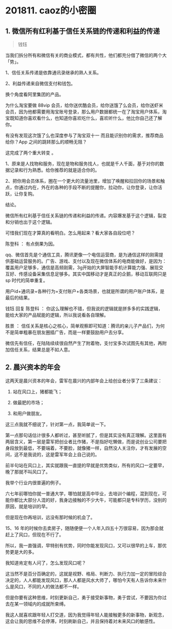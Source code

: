 # 201811. caoz的小密圈

## 1. 微信所有红利基于信任关系链的传递和利益的传递
> 钱钰

当我们拆分所有和微信有关的商业模式，都有共性，他们都充分借了微信的两个大「势」。

1、信任关系传递是依靠通讯录继承的熟人关系。
 
2、利益传递来自微信支付和钱包。

换个角度看阿里集团的产品。

为什么淘宝要做 88vip 会员，给你送优酷会员，给你送饿了么会员，给你送虾米会员，因为他都需要用淘宝账号登录，那么用户数据都统一在了淘宝用户体系，淘宝既知道你喜欢看什么，也知道你喜欢吃什么，喜欢听什么，他比你自己还了解你。

有没有发现这次饿了么也深度参与了淘宝双十一 而且能识别你的需求，推荐商品给你？App 之间的跳转那么的顺畅无阻？

这完成了两个重大转变 。

1、原来是人找物和服务，现在是物和服务找人，也就是千人千面，基于对你的数据记录和行为熟悉。给你推荐的就是适合你的。

2、把你用会员体系，圈在一个更大的流量池里，增加了唤醒和拉回你的场景和触点，你通过内在，外在的各种的手段不断的提醒你，拉动你，让你登录，让你活跃，让你复购。

结论。

微信所有红利基于信任关系链的传递和利益的传递。内容爆发基于这个逻辑，裂变和分销也出于这个逻辑。

可惜我们现在才算真的看明白。怎么用起来？看大家各自段位吧？

陈登科 ：  有点倒果为因。

qq、微信首先是个通信工具，腾讯更像一个电信运营商，是为通信这样的刚需提供基础运营服务的。广告、游戏、支付以及现在微信体系的电商能做好，是因为：覆盖用户足够多，通信是高频刚需，3g开始的大屏智能手机计算能力强、展现交互好、传感设备采集信息足够多。其实中国移动才是真正的企鹅，移动互联网只是 sp 时代的简单重复。
        
用户id+通讯录+各种行为+支付账户+各类场景，也就是所谓的用户账户体系，是最后的结果。 

钱钰 回复 陈登科 ：  你这么理解也不错，但我说的逻辑就是拼多多的实践逻辑，能给大家的产品赋能的逻辑，所以我说看各自理解。 

胜景 ：  信任关系是核心之核心，简单观察即可知道：腾讯的亲儿子产品们，为何不是简单粗暴在朋友圈插广告，而是一样要鼓励用户去分享。

微信先有信任，在陆陆续续很自然产生了附着物，支付宝多次试图先有其他，再附加信任关系，结果总是不如人意。

## 2. 晨兴资本的年会
这两天是晨兴资本的年会，雷军在晨兴的内部年会上给创业者分享了三条建议：

1. 站在风口上，猪都能飞；

2. 做最肥的市场；
3. 和用户做朋友。

这三点我就不细说了，针对第一点，我简单说一下。

第一点那句话估计很多人都听过，甚至听腻了，但是其实没有真正理解。这里面有两层含义，第一层是雷军把创业者比作猪，不是指好吃懒做，而是说创业公司要把身段放到最低，不要端着，不要脸，就像猪一样，自然没人关注你，才有发展的空间，这不是我说的，这是雷军年会上自己说的。

前半句站在风口上，其实就跟我一直提的早就是优势类似，所有的风口一定要早，晚了那就不叫风口了。

我举个行业内很普遍的例子。

六七年前哪怕你就一普通大学，哪怕就是高中毕业，去培训个编程，混到现在，可能你都比大部分人混的好，我身边接触的不少大牛，可能都只是专科学历，没别的原因，就是培训的早。

但是现在你再培训，远没有那时候的机会了。

15、16 年的时候你去卖房子，随随便便一个人年入四五十万很容易，因为那会就赶上了风口，但现在不行了。

所以，我一直强调，早特别有优势，同时你能发现风口，又可以很早的上车，那优势更是大的多。

我知道肯定有人问了，怎么发现风口呢？

这当然不是百分百确定的，这就是视野、格局、判断力、执行力加一定的冒险综合决定的，人人都能发现风口，那人人都是风水大师了，哪怕今天有人告诉你未来什么是风口，不同的人的做法都不一样。

但是你要有这种思维，时刻更新自己，勇于接受新事物，勇于尝试，不要因为你过去在某一领域内的成就所束缚。

我这人就喜欢跟年轻人打交道，因为我觉得年轻人能接触更多的新事物，新观念，这会让我的思维不会停滞，时刻刷新自己，并且保持着对未来风口的敏感性。



